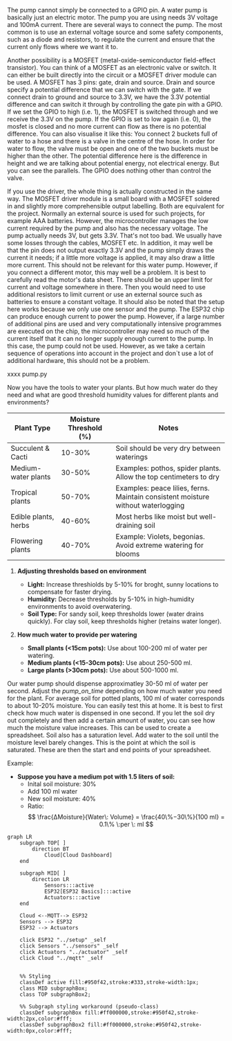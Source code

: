 The pump cannot simply be connected to a GPIO pin. A water pump is basically just an electric motor. The pump you are using needs 3V voltage and 100mA current. There are several ways to connect the pump. The most common is to use an external voltage source and some safety components, such as a diode and resistors, to regulate the current and ensure that the current only flows where we want it to.

Another possibility is a MOSFET (metal-oxide-semiconductor field-effect transistor). You can think of a MOSFET as an electronic valve or switch. It can either be built directly into the circuit or a MOSFET driver module can be used. A MOSFET has 3 pins: gate, drain and source. Drain and source specify a potential difference that we can switch with the gate. If we connect drain to ground and source to 3.3V, we have the 3.3V potential difference and can switch it through by controlling the gate pin with a GPIO. If we set the GPIO to high (i.e. 1), the MOSFET is switched through and we receive the 3.3V on the pump. If the GPIO is set to low again (i.e. 0), the mosfet is closed and no more current can flow as there is no potential difference. You can also visualise it like this: You connect 2 buckets full of water to a hose and there is a valve in the centre of the hose. In order for water to flow, the valve must be open and one of the two buckets must be higher than the other. The potential difference here is the difference in height and we are talking about potential energy, not electrical energy. But you can see the parallels. The GPIO does nothing other than control the valve.

If you use the driver, the whole thing is actually constructed in the same way. The MOSFET driver module is a small board with a MOSFET soldered in and slightly more comprehensible output labelling. Both are equivalent for the project. Normally an external source is used for such projects, for example AAA batteries. However, the microcontroller manages the low current required by the pump and also has the necessary voltage. The pump actually needs 3V, but gets 3.3V. That's not too bad. We usually have some losses through the cables, MOSFET etc.  In addition, it may well be that the pin does not output exactly 3.3V and the pump simply draws the current it needs; if a little more voltage is applied, it may also draw a little more current. This should not be relevant for this water pump. However, if you connect a different motor, this may well be a problem. It is best to carefully read the motor's data sheet. There should be an upper limit for current and voltage somewhere in there. Then you would need to use additional resistors to limit current or use an external source such as batteries to ensure a constant voltage. It should also be noted that the setup here works because we only use one sensor and the pump. The ESP32 chip can produce enough current to power the pump. However, if a large number of additional pins are used and very computationally intensive programmes are executed on the chip, the microcontroller may need so much of the current itself that it can no longer supply enough current to the pump. In this case, the pump could not be used. However, as we take a certain sequence of operations into account in the project and don`t use a lot of additional hardware, this should not be a problem.


xxxx pump.py

Now you have the tools to water your plants. But how much water do they need and what are good threshold humidity values for different plants and environments?


| **Plant Type** | **Moisture Threshold (%)** | **Notes** |
| --- | --- | --- |
| Succulent & Cacti | 10-30% | Soil should be very dry between waterings |
| Medium-water plants | 30-50% | Examples: pothos, spider plants. Allow the top centimeters to dry |
| Tropical plants | 50-70% | Examples: peace lilies, ferns. Maintain consistent moisture without waterlogging |
| Edible plants, herbs | 40-60% | Most herbs like moist but well-draining soil |
| Flowering plants | 40-70% | Example: Violets, begonias. Avoid extreme watering for blooms | 

1. **Adjusting thresholds based on environment**
    - **Light:** Increase threshiolds by 5-10% for broght, sunny locations to compensate for faster drying.
    - **Humidity:** Decrease thresholds by 5-10% in high-humidity environments to avoid overwatering.
    - **Soil Type:** For sandy soil, keep thresholds lower (water drains quickly). For clay soil, keep thresholds higher (retains water longer).

2. **How much water to provide per watering**
    - **Small plants (<15cm pots):** Use about 100-200 ml of water per watering.
    - **Medium plants (<15-30cm pots):** Use about 250-500 ml.
    - **Large plants (>30cm pots):** Use about 500-1000 ml. 


Our water pump should dispense approximatley 30-50 ml of water per second. Adjust the *pump_on_time* depending on how much water you need for the plant. For average soil for potted plants, 100 ml of water corresponds to about 10-20% moisture. You can easily test this at home. It is best to first check how much water is dispensed in one second. If you let the soil dry out completely and then add a certain amount of water, you can see how much the moisture value increases. This can be used to create a spreadsheet. Soil also has a saturation level. Add water to the soil until the moisture level barely changes. This is the point at which the soil is saturated. These are then the start and end points of your spreadsheet. 


Example:

* **Suppose you have a medium pot with 1.5 liters of soil:**
    * Inital soil moisture: 30%
    * Add 100 ml water
    * New soil moisture: 40%
    * Ratio: 
$$ \frac{ΔMoisture}{Water\: Volume} ​= \frac{40\%−30\%}{100 ml} ​= 0.1\% \:per \: ml $$



```mermaid
graph LR
    subgraph TOP[ ]
        direction BT
            Cloud[Cloud Dashboard]
    end

    subgraph MID[ ]
        direction LR
            Sensors:::active
            ESP32[ESP32 Basics]:::active
            Actuators:::active
    end

    Cloud <--MQTT--> ESP32
    Sensors --> ESP32
    ESP32 --> Actuators

    click ESP32 "../setup" _self
    click Sensors "../sensors" _self
    click Actuators "../actuator" _self
    click Cloud "../mqtt" _self


    %% Styling
    classDef active fill:#950f42,stroke:#333,stroke-width:1px;
    class MID subgraphBox;
    class TOP subgraphBox2;

    %% Subgraph styling workaround (pseudo-class)
    classDef subgraphBox fill:#ff000000,stroke:#950f42,stroke-width:2px,color:#fff;
    classDef subgraphBox2 fill:#ff000000,stroke:#950f42,stroke-width:0px,color:#fff;
```